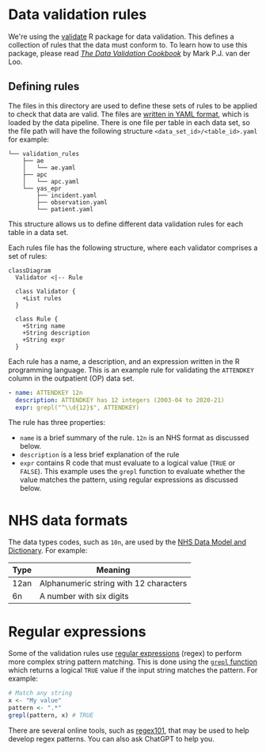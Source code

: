 # Data validation rules

We're using the [validate](https://cran.r-project.org/web/packages/validate/index.html) R package for data validation. This defines a collection of rules that the data must conform to. To learn how to use this package, please read [*The Data Validation Cookbook*](https://cran.r-project.org/web/packages/validate/vignettes/cookbook.html) by Mark P.J. van der Loo.

## Defining rules

The files in this directory are used to define these sets of rules to be applied to check that data are valid. The files are [written in YAML format](https://cran.r-project.org/web/packages/validate/vignettes/cookbook.html#82_Metadata_in_text_files:_YAML), which is loaded by the data pipeline. There is one file per table in each data set, so the file path will have the following structure `<data_set_id>/<table_id>.yaml` for example:

```
└── validation_rules
    ├── ae
    │   └── ae.yaml
    ├── apc
    │   └── apc.yaml
    └── yas_epr
        ├── incident.yaml
        ├── observation.yaml
        └── patient.yaml
```

This structure allows us to define different data validation rules for each table in a data set.

Each rules file has the following structure, where each validator comprises a set of rules:

```mermaid
classDiagram
  Validator <|-- Rule
  
  class Validator {
    +List rules
  }
  
  class Rule {
    +String name
    +String description
    +String expr
  }
```

Each rule has a name, a description, and an expression written in the R programming language. This is an example rule for validating the `ATTENDKEY` column in the outpatient (OP) data set.

```yaml
- name: ATTENDKEY 12n 
  description: ATTENDKEY has 12 integers (2003-04 to 2020-21)
  expr: grepl("^\\d{12}$", ATTENDKEY)
```

The rule has three properties:

* `name` is a brief summary of the rule. `12n` is an NHS format as discussed below.
* `description` is a less brief explanation of the rule
* `expr` contains R code that must evaluate to a logical value (`TRUE` or `FALSE`). This example uses the `grepl` function to evaluate whether the value matches the pattern, using regular expressions as discussed below.

# NHS data formats

The data types codes, such as `10n`, are used by the [NHS Data Model and Dictionary](https://www.datadictionary.nhs.uk/). For example:

| Type | Meaning                                |
| ---- | -------------------------------------- |
| 12an | Alphanumeric string with 12 characters |
| 6n   | A number with six digits               |

# Regular expressions

Some of the validation rules use [regular expressions](https://en.wikipedia.org/wiki/Regular_expression) (regex) to perform more complex string pattern matching. This is done using the [`grepl` function](https://rdrr.io/r/base/grep.html) which returns a logical `TRUE` value if the input string matches the pattern. For example:

```R
# Match any string
x <- "My value"
pattern <- ".*"
grepl(pattern, x) # TRUE
```

There are several online tools, such as [regex101](https://regex101.com/), that may be used to help develop regex patterns. You can also ask ChatGPT to help you.

